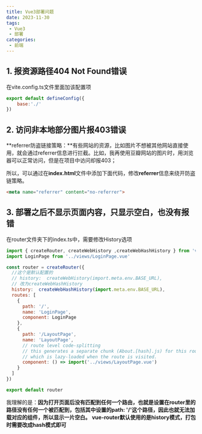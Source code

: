 ```yaml
---
title: Vue3部署问题
date: 2023-11-30
tags:
 - Vue3
 - 部署
categories:
 - 前端
---
```


<!-- # Vue3部署问题 -->

## 1. 报资源路径404 Not Found错误

在vite.config.ts文件里面加该配置项

```js
export default defineConfig({
    base:'./'
})
```



## 2. 访问非本地部分图片报403错误

**referrer防盗链接策略：**有些网站的资源，比如图片不想被其他网站直接使用，就会通过referrer信息进行拦截。比如，我再使用豆瓣网站的图片时，用浏览器可以正常访问，但是在项目中访问却报403；

所以，可以通过在**index.html**文件中添加下面代码，修改**referrer**信息来绕开防盗链策略。

```html
<meta name="referrer" content="no-referrer">
```



## 3. 部署之后不显示页面内容，只显示空白，也没有报错

在router文件夹下的index.ts中，需要修改History选项

```js
import { createRouter, createWebHistory ,createWebHashHistory } from 'vue-router'
import LoginPage from '../views/LoginPage.vue'

const router = createRouter({
  //这个是默认配置的
  // history:  createWebHistory(import.meta.env.BASE_URL),
  // 改为createWebHashHistory
  history:  createWebHashHistory(import.meta.env.BASE_URL),
  routes: [
    {
      path: '/',
      name: 'LoginPage',
      component: LoginPage
    },
    {
      path: '/LayoutPage',
      name: 'LayoutPage',
      // route level code-splitting
      // this generates a separate chunk (About.[hash].js) for this route
      // which is lazy-loaded when the route is visited.
      component: () => import('../views/LayoutPage.vue')
    }
  ]
})

export default router
```

我理解的是：**因为打开页面后没有匹配到任何一个路由，也就是设置在router里的路径没有任何一个被匹配到，包括其中设置的path: '/'这个路径，因此也就无法加载对应的组件，所以显示一片空白。**
**vue-router默认使用的是history模式，打包时需要改成hash模式即可**